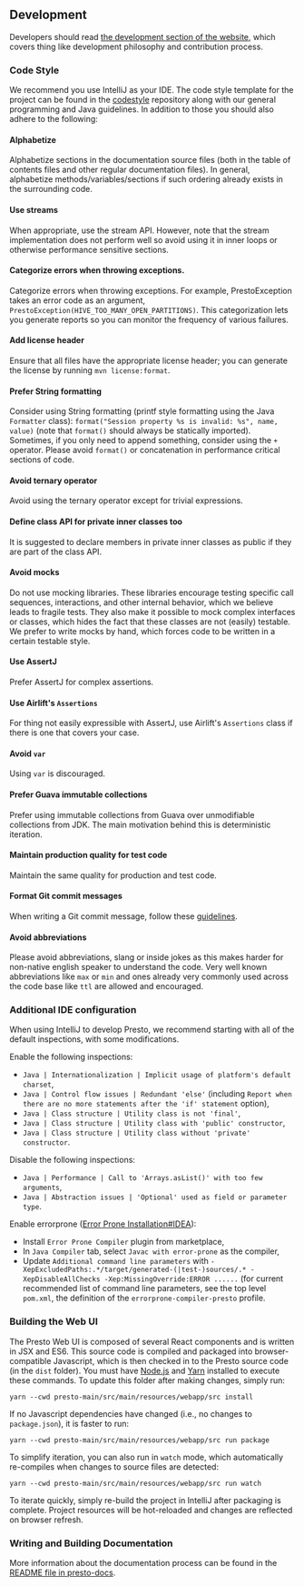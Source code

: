 ## Development

Developers should read [the development section of the website](https://trino.io/development),
which covers thing like development philosophy and contribution process.

### Code Style

We recommend you use IntelliJ as your IDE. The code style template for the
project can be found in the [codestyle](https://github.com/airlift/codestyle)
repository along with our general programming and Java guidelines. In addition
to those you should also adhere to the following:

#### Alphabetize

Alphabetize sections in the documentation source files (both in the table of
contents files and other regular documentation files).  In general, alphabetize
methods/variables/sections if such ordering already exists in the surrounding
code.

#### Use streams

When appropriate, use the stream API. However, note that the stream
implementation does not perform well so avoid using it in inner loops or
otherwise performance sensitive sections.

#### Categorize errors when throwing exceptions.

Categorize errors when throwing exceptions. For example, PrestoException takes
an error code as an argument, `PrestoException(HIVE_TOO_MANY_OPEN_PARTITIONS)`.
This categorization lets you generate reports so you can monitor the frequency
of various failures.

#### Add license header

Ensure that all files have the appropriate license header; you can generate the
license by running `mvn license:format`.

#### Prefer String formatting

Consider using String formatting (printf style formatting using the Java
`Formatter` class): `format("Session property %s is invalid: %s", name, value)`
(note that `format()` should always be statically imported).  Sometimes, if you
only need to append something, consider using the `+` operator.  Please avoid
`format()` or concatenation in performance critical sections of code.

#### Avoid ternary operator

Avoid using the ternary operator except for trivial expressions.

#### Define class API for private inner classes too

It is suggested to declare members in private inner classes as public if they
are part of the class API.

#### Avoid mocks

Do not use mocking libraries. These libraries encourage testing specific call
sequences, interactions, and other internal behavior, which we believe leads to
fragile tests.  They also make it possible to mock complex interfaces or
classes, which hides the fact that these classes are not (easily) testable. We
prefer to write mocks by hand, which forces code to be written in a certain
testable style.

#### Use AssertJ

Prefer AssertJ for complex assertions.

#### Use Airlift's `Assertions`

For thing not easily expressible with AssertJ, use Airlift's `Assertions` class
if there is one that covers your case.

#### Avoid `var`

Using ``var`` is discouraged.

#### Prefer Guava immutable collections

Prefer using immutable collections from Guava over unmodifiable collections from
JDK. The main motivation behind this is deterministic iteration.

#### Maintain production quality for test code

Maintain the same quality for production and test code.

#### Format Git commit messages

When writing a Git commit message, follow these [guidelines](https://chris.beams.io/posts/git-commit/).

#### Avoid abbreviations

Please avoid abbreviations, slang or inside jokes as this makes harder for
non-native english speaker to understand the code. Very well known
abbreviations like `max` or `min` and ones already very commonly used across
the code base like `ttl` are allowed and encouraged.

### Additional IDE configuration

When using IntelliJ to develop Presto, we recommend starting with all of the default inspections,
with some modifications.

Enable the following inspections:

- ``Java | Internationalization | Implicit usage of platform's default charset``,
- ``Java | Control flow issues | Redundant 'else'`` (including ``Report when there are no more statements after the 'if' statement`` option),
- ``Java | Class structure | Utility class is not 'final'``,
- ``Java | Class structure | Utility class with 'public' constructor``,
- ``Java | Class structure | Utility class without 'private' constructor``.

Disable the following inspections:

- ``Java | Performance | Call to 'Arrays.asList()' with too few arguments``,
- ``Java | Abstraction issues | 'Optional' used as field or parameter type``.

Enable errorprone ([Error Prone Installation#IDEA](https://errorprone.info/docs/installation#intellij-idea)):
- Install ``Error Prone Compiler`` plugin from marketplace,
- In ``Java Compiler`` tab, select ``Javac with error-prone`` as the compiler,
- Update ``Additional command line parameters`` with ``-XepExcludedPaths:.*/target/generated-(|test-)sources/.* -XepDisableAllChecks -Xep:MissingOverride:ERROR ......`` (for current recommended list of command line parameters, see the top level ``pom.xml``, the definition of the ``errorprone-compiler-presto`` profile.

### Building the Web UI

The Presto Web UI is composed of several React components and is written in JSX and ES6. This source code is compiled and packaged into browser-compatible Javascript, which is then checked in to the Presto source code (in the `dist` folder). You must have [Node.js](https://nodejs.org/en/download/) and [Yarn](https://yarnpkg.com/en/) installed to execute these commands. To update this folder after making changes, simply run:

    yarn --cwd presto-main/src/main/resources/webapp/src install

If no Javascript dependencies have changed (i.e., no changes to `package.json`), it is faster to run:

    yarn --cwd presto-main/src/main/resources/webapp/src run package

To simplify iteration, you can also run in `watch` mode, which automatically re-compiles when changes to source files are detected:

    yarn --cwd presto-main/src/main/resources/webapp/src run watch

To iterate quickly, simply re-build the project in IntelliJ after packaging is complete. Project resources will be hot-reloaded and changes are reflected on browser refresh.

### Writing and Building Documentation

More information about the documentation process can be found in the
[README file in presto-docs](./presto-docs/README.md).
